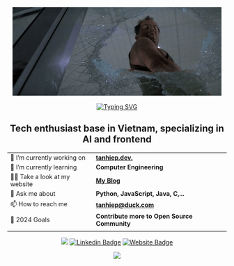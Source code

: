 <div align="center">
  
  <img src="https://github.com/centopw/centopw/blob/master/assets/image/gif.gif" />
  
  <a href="https://git.io/typing-svg"><img src="https://readme-typing-svg.demolab.com?font=Fira+Code&weight=700&duration=2000&pause=1000&color=F7F7F7&center=true&vCenter=true&width=435&lines=Hey%F0%9F%91%8B%2C+I'm+Hiep+Nguyen+-+aka+Cento;Welcome+to+My+Github+profile!" alt="Typing SVG" /></a>
</div>

<h2 align="center">Tech enthusiast base in Vietnam, specializing in AI and frontend</h2>

<div align="center">

|         |                      |
| ------- | ------------------   |
| 🔭 I’m currently working on    | **[tanhiep.dev.](https://github.com/centopw/tanhiep.dev)** |
| 🌱 I’m currently learning      | **Computer Engineering**                |
| 👨‍💻 Take a look at my website   | **[My Blog](https://tanhiep.dev/)** |
| 💬 Ask me about                | **Python, JavaScript, Java, C,...**                |
| 📫 How to reach me             | **tanhiep@duck.com**                |
| 🥅 2024 Goals                  |   **Contribute more to Open Source Community** |
|                                |                      |

[![](https://visitcount.itsvg.in/api?id=centopw&label=Profile%20Views&color=12&pretty=true)](https://visitcount.itsvg.in)
[![Linkedin Badge](https://img.shields.io/badge/-LinkedIn-0d1117?style=flat&logo=Linkedin&logoColor=white)](https://linkedin.com/in/cento)
[![Website Badge](https://img.shields.io/badge/Website-0d1117?style=flat&logo=google-chrome&logoColor=white)](https://tanhiep.dev/)
  
</div>


<p align="center">
  <img src="https://github-readme-streak-stats.herokuapp.com?user=centopw&theme=material-palenight&date_format=M%20j%5B%2C%20Y%5D&hide_border=true&fire=EBEBEB&ring=EBEBEB" />
</p>

[website]: https://tanhiep.dev
[twitter]: https://twitter.com/centoppw
[instagram]: https://www.instagram.com/centopw
[linkedin]: https://linkedin.com/in/cento
